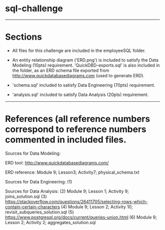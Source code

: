 # sql-challenge

---------------------------------
# Sections
- All files for this challenge are included in the employeeSQL folder.

- An entity relationship diagram ('ERD.png') is included to satisfy the Data Modeling (10pts) requirement. 'QuickDBD-exports.sql' is also included in the folder, as an ERD schema file exported from http://www.quickdatabasediagrams.com (used to generate ERD). 

- 'schema.sql' included to satisfy Data Engineering (70pts) requirement.

- 'analysis.sql' included to satisfy Data Analysis (20pts) requirement.

---------------------------------
# References (all reference numbers correspond to reference numbers commented in included files.

Sources for Data Modeling:

ERD tool: http://www.quickdatabasediagrams.com/

ERD reference: Module 9; Lesson3; Activity7; physical_schema.txt


Sources for Data Engineering:
(1)

Sources for Data Analysis:
(2) Module 9; Lesson 1; Activity 9; joins_solution.sql
(3) https://stackoverflow.com/questions/26411705/selecting-rows-which-contain-certain-characters
(4) Module 9; Lesson 2; Activity 10; revisit_subqueries_solution.sql
(5) https://www.postgresql.org/docs/current/queries-union.html
(6) Module 9; Lesson 2; Activity 2; aggregates_solution.sql